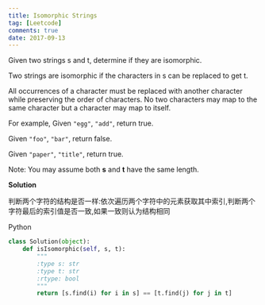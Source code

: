 ```yaml
---
title: Isomorphic Strings
tag: [Leetcode]
comments: true
date: 2017-09-13
---
```




Given two strings s and t, determine if they are isomorphic.

Two strings are isomorphic if the characters in s can be replaced to get t.

All occurrences of a character must be replaced with another character while preserving the order of characters. No two characters may map to the same character but a character may map to itself.

For example,
Given <code>"egg"</code>, <code>"add"</code>, return true.

Given <code>"foo"</code>, <code>"bar"</code>, return false.

Given <code>"paper"</code>, <code>"title"</code>, return true.

Note:
You may assume both **s** and **t** have the same length.

**Solution**

判断两个字符的结构是否一样:依次遍历两个字符中的元素获取其中索引,判断两个字符最后的索引值是否一致,如果一致则认为结构相同

Python

```python
class Solution(object):
    def isIsomorphic(self, s, t):
        """
        :type s: str
        :type t: str
        :rtype: bool
        """
        return [s.find(i) for i in s] == [t.find(j) for j in t]
```